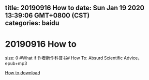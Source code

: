 
title: 20190916 How to
date: Sun Jan 19 2020 13:39:06 GMT+0800 (CST)    
categories: baidu
---

# 20190916 How to
size: 0
 #What if 作者新作科普书# How To: Absurd Scientific Advice，epub+mp3
 

[How to download](https://bpcam.bemobtrk.com/go/2ceec3aa-1ca2-46d6-b9ff-aaa5c184517c?jno=216)